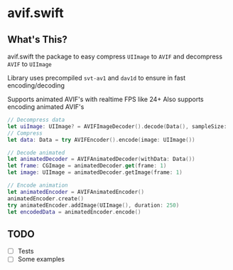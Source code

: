 # avif.swift

## What's This?

avif.swift the package to easy compress `UIImage` to `AVIF` and decompress `AVIF` to `UIImage`

Library uses precompiled `svt-av1` and `dav1d` to ensure in fast encoding/decoding

Supports animated AVIF's with realtime FPS like 24+
Also supports encoding animated AVIF's

```swift
// Decompress data
let uiImage: UIImage? = AVIFImageDecoder().decode(Data(), sampleSize: .zero) // or any max CGSize of image
// Compress
let data: Data = try AVIFEncoder().encode(image: UIImage())

// Decode animated
let animatedDecoder = AVIFAnimatedDecoder(withData: Data())
let frame: CGImage = animatedDecoder.get(frame: 1)
let image: UIImage = animatedDecoder.getImage(frame: 1) 

// Encode animation
let animatedEncoder = AVIFAnimatedEncoder()
animatedEncoder.create()
try animatedEncoder.addImage(UIImage(), duration: 250)
let encodedData = animatedEncoder.encode()
```

## TODO
- [ ] Tests
- [ ] Some examples 
